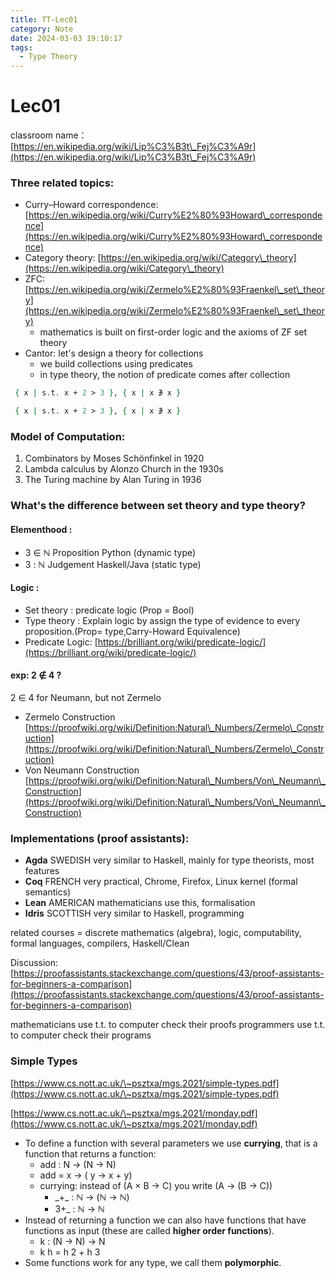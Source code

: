 ```yaml
---
title: TT-Lec01
category: Note
date: 2024-03-03 19:10:17
tags:
  - Type Theory
---
```


# Lec01

classroom name：[https://en.wikipedia.org/wiki/Lip%C3%B3t\_Fej%C3%A9r](https://en.wikipedia.org/wiki/Lip%C3%B3t\_Fej%C3%A9r)

### Three related topics:

* Curry–Howard correspondence: [https://en.wikipedia.org/wiki/Curry%E2%80%93Howard\_correspondence](https://en.wikipedia.org/wiki/Curry%E2%80%93Howard\_correspondence)
* Category theory: [https://en.wikipedia.org/wiki/Category\_theory](https://en.wikipedia.org/wiki/Category\_theory)
* ZFC: [https://en.wikipedia.org/wiki/Zermelo%E2%80%93Fraenkel\_set\_theory](https://en.wikipedia.org/wiki/Zermelo%E2%80%93Fraenkel\_set\_theory)
  * mathematics is built on first-order logic and the axioms of ZF set theory
* Cantor: let's design a theory for collections
    * we build collections using predicates&#x20;
    * in type theory, the notion of predicate comes after collection

```agda
 { x | s.t. x + 2 > 3 }, { x | x ∌ x }
```


```agda
 { x | s.t. x + 2 > 3 }, { x | x ∌ x }
```

### Model of Computation:

1. Combinators by Moses Schönfinkel in 1920
2. Lambda calculus by Alonzo Church in the 1930s
3. The Turing machine by Alan Turing in 1936

### What's the difference between set theory and type theory?

#### Elementhood :

* 3 ∈ ℕ Proposition Python (dynamic type)
* 3 : ℕ Judgement Haskell/Java (static type)

#### Logic :

* Set theory : predicate logic (Prop = Bool)
* Type theory : Explain logic by assign the type of evidence to every proposition.(Prop= type,Carry-Howard Equivalence)
* Predicate Logic: [https://brilliant.org/wiki/predicate-logic/](https://brilliant.org/wiki/predicate-logic/)

#### exp: 2 ∉ 4 ?

2 ∈ 4 for Neumann, but not Zermelo

* Zermelo Construction [https://proofwiki.org/wiki/Definition:Natural\_Numbers/Zermelo\_Construction](https://proofwiki.org/wiki/Definition:Natural\_Numbers/Zermelo\_Construction)
* Von Neumann Construction [https://proofwiki.org/wiki/Definition:Natural\_Numbers/Von\_Neumann\_Construction](https://proofwiki.org/wiki/Definition:Natural\_Numbers/Von\_Neumann\_Construction)

### Implementations (proof assistants):

* **Agda** SWEDISH very similar to Haskell, mainly for type theorists, most features
* **Coq** FRENCH very practical, Chrome, Firefox, Linux kernel (formal semantics)
* **Lean** AMERICAN mathematicians use this, formalisation
* **Idris** SCOTTISH very similar to Haskell, programming

related courses = discrete mathematics (algebra), logic, computability, formal languages, compilers, Haskell/Clean

Discussion: [https://proofassistants.stackexchange.com/questions/43/proof-assistants-for-beginners-a-comparison](https://proofassistants.stackexchange.com/questions/43/proof-assistants-for-beginners-a-comparison)

mathematicians use t.t. to computer check their proofs programmers use t.t. to computer check their programs

### Simple Types

[https://www.cs.nott.ac.uk/\~psztxa/mgs.2021/simple-types.pdf](https://www.cs.nott.ac.uk/\~psztxa/mgs.2021/simple-types.pdf)

[https://www.cs.nott.ac.uk/\~psztxa/mgs.2021/monday.pdf](https://www.cs.nott.ac.uk/\~psztxa/mgs.2021/monday.pdf)

* To define a function with several parameters we use **currying**, that is a function that returns a function:
  * add : N → (N → N)
  * add = x → ( y → x + y)
  * currying: instead of (A × B → C) you write (A → (B → C))
    * \_+\_ : ℕ → (ℕ → ℕ)
    * 3+\_ : ℕ → ℕ
* Instead of returning a function we can also have functions that have functions as input (these are called **higher order functions**).
  * k : (N → N) → N
  * k h = h 2 + h 3
* Some functions work for any type, we call them **polymorphic**.
